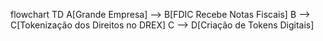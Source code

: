 flowchart TD
    A[Grande Empresa] --> B[FDIC Recebe Notas Fiscais]
    B --> C[Tokenização dos Direitos no DREX]
    C --> D[Criação de Tokens Digitais]
